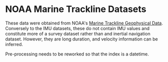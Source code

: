 # NOAA Marine Trackline Datasets

These data were obtained from NOAA's [Marine Trackline Geophysical Data](https://www.ncei.noaa.gov/products/marine-trackline-geophysical-data). Conversely to the IMU datasets, these do not contain IMU values and constitute more of a survey dataset rather than and inertial navigation dataset. However, they are long duration, and velocity information can be inferred.

Pre-processing needs to be reworked so that the index is a datetime.